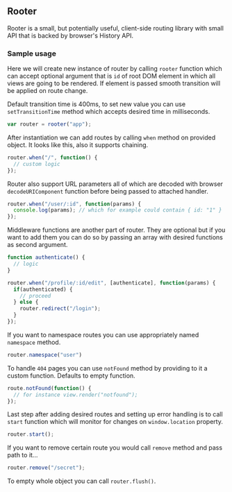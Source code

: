 ## Rooter

Rooter is a small, but potentially useful, client-side routing library with small API that is backed by browser's
History API.

### Sample usage

Here we will create new instance of router by calling `rooter` function which
can accept optional argument that is `id` of root DOM element in which all views are
going to be rendered. If element is passed smooth transition will be applied on
route change.

Default transition time is 400ms, to set new value you can use
`setTransitionTime` method which accepts desired time in milliseconds.

```javascript
var router = rooter("app");
```

After instantiation we can add routes by calling `when` method on provided
object. It looks like this, also it supports chaining.

```javascript
router.when("/", function() {
  // custom logic
});
```

Router also support URL parameters all of which are decoded with browser
`decodeURIComponent` function before being passed to attached handler.

```javascript
router.when("/user/:id", function(params) {
  console.log(params); // which for example could contain { id: "1" } 
});
```

Middleware functions are another part of router. They are optional but if you
want to add them you can do so by passing an array with desired functions as
second argument.

```javascript
function authenticate() {
  // logic
}

router.when("/profile/:id/edit", [authenticate], function(params) {
  if(authenticated) {
    // proceed
  } else {
    router.redirect("/login");
  }
});
```

If you want to namespace routes you can use appropriately named `namespace`
method.


```javascript
router.namespace("user")
```

To handle `404` pages you can use `notFound` method by providing to it a custom
function. Defaults to empty function.

```javascript
route.notFound(function() {
  // for instance view.render("notfound");
});
```

Last step after adding desired routes and setting up error handling is to call `start` function which will
monitor for changes on `window.location` property.

```javascript
router.start();
```

If you want to remove certain route you would call `remove` method and pass path
to it...

```javascript
router.remove("/secret");
```

To empty whole object you can call `router.flush()`.
